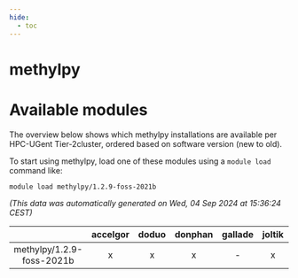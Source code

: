 ```yaml
---
hide:
  - toc
---
```


methylpy
========

# Available modules


The overview below shows which methylpy installations are available per HPC-UGent Tier-2cluster, ordered based on software version (new to old).

To start using methylpy, load one of these modules using a `module load` command like:

```shell
module load methylpy/1.2.9-foss-2021b
```

*(This data was automatically generated on Wed, 04 Sep 2024 at 15:36:24 CEST)*  

| |accelgor|doduo|donphan|gallade|joltik|shinx|skitty|
| :---: | :---: | :---: | :---: | :---: | :---: | :---: | :---: |
|methylpy/1.2.9-foss-2021b|x|x|x|-|x|-|x|
